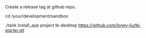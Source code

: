 Create a release tag at github repo.

cd /your/development/sandbox

./tank install_app project tk-desktop https://github.com/loney-liu/tk-starter.git
